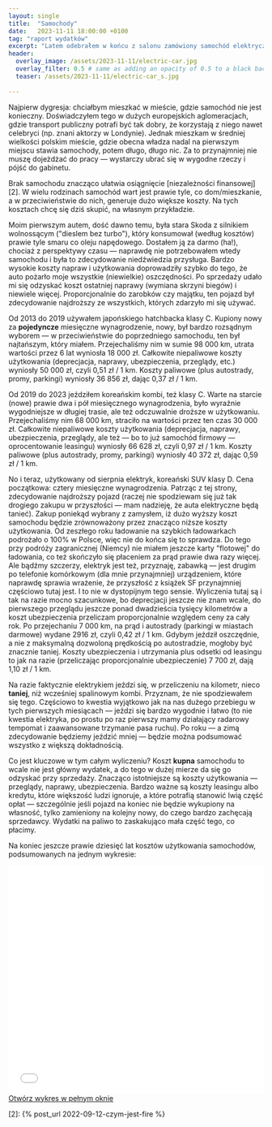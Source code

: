```yaml
---
layout: single
title:  "Samochody"
date:   2023-11-11 18:00:00 +0100
tag: "raport wydatków"
excerpt: "Latem odebrałem w końcu z salonu zamówiony samochód elektryczny, po trzech miesiącach użytkowania pora na pierwsze podsumowanie kosztów."
header:
  overlay_image: /assets/2023-11-11/electric-car.jpg
  overlay_filter: 0.5 # same as adding an opacity of 0.5 to a black background
  teaser: /assets/2023-11-11/electric-car_s.jpg
    
---
```

Najpierw dygresja: chciałbym mieszkać w mieście, gdzie samochód nie jest konieczny. Doświadczyłem tego w dużych europejskich aglomeracjach, gdzie transport publiczny potrafi być tak dobry, że korzystają z niego nawet celebryci (np. znani aktorzy w Londynie). Jednak mieszkam w średniej wielkości polskim mieście, gdzie obecna władza nadal na pierwszym miejscu stawia samochody, potem długo, długo nic. Za to przynajmniej nie muszę dojeżdżać do pracy — wystarczy ubrać się w wygodne rzeczy i pójść do gabinetu.

Brak samochodu znacząco ułatwia osiągnięcie [niezależności finansowej][2]. W wielu rodzinach samochód wart jest prawie tyle, co dom/mieszkanie, a w przeciwieństwie do nich, generuje dużo większe koszty. Na tych kosztach chcę się dziś skupić, na własnym przykładzie.

Moim pierwszym autem, dość dawno temu, była stara Skoda z silnikiem wolnossącym ("dieslem bez turbo"), który konsumował (według kosztów) prawie tyle smaru co oleju napędowego. Dostałem ją za darmo (ha!), chociaż z perspektywy czasu — naprawdę nie potrzebowałem wtedy samochodu i była to zdecydowanie niedźwiedzia przysługa. Bardzo wysokie koszty napraw i użytkowania doprowadziły szybko do tego, że auto pożarło moje wszystkie (niewielkie) oszczędności. Po sprzedaży udało mi się odzyskać koszt ostatniej naprawy (wymiana skrzyni biegów) i niewiele więcej. Proporcjonalnie do zarobków czy majątku, ten pojazd był zdecydowanie najdroższy ze wszystkich, których zdarzyło mi się używać.

Od 2013 do 2019 używałem japońskiego hatchbacka klasy C. Kupiony nowy za **pojedyncze** miesięczne wynagrodzenie, nowy, był bardzo rozsądnym wyborem — w przeciwieństwie do poprzedniego samochodu, ten był najtańszym, który miałem. Przejechaliśmy nim w sumie 98 000 km, utrata wartości przez 6 lat wyniosła 18 000 zł. Całkowite niepaliwowe koszty użytkowania (deprecjacja, naprawy, ubezpieczenia, przeglądy, etc.) wyniosły 50 000 zł, czyli 0,51 zł / 1 km. Koszty paliwowe (plus autostrady, promy, parkingi) wyniosły 36 856 zł, dając 0,37 zł / 1 km. 

Od 2019 do 2023 jeździłem koreańskim kombi, też klasy C. Warte na starcie (nowe) prawie dwa i pół miesięcznego wynagrodzenia, było wyraźnie wygodniejsze w długiej trasie, ale też odczuwalnie droższe w użytkowaniu. Przejechaliśmy nim 68 000 km, straciło na wartości przez ten czas 30 000 zł. Całkowite niepaliwowe koszty użytkowania (deprecjacja, naprawy, ubezpieczenia, przeglądy, ale też — bo to już samochód firmowy — oprocentowanie leasingu) wyniosły 66 628 zł, czyli 0,97 zł / 1 km. Koszty paliwowe (plus autostrady, promy, parkingi) wyniosły 40 372 zł, dając 0,59 zł / 1 km.

No i teraz, użytkowany od sierpnia elektryk, koreański SUV klasy D. Cena początkowa: cztery miesięczne wynagrodzenia. Patrząc z tej strony, zdecydowanie najdroższy pojazd (raczej nie spodziewam się już tak drogiego zakupu w przyszłości — mam nadzieję, że auta elektryczne będą tanieć). Zakup poniekąd wybrany z zamysłem, iż dużo wyższy koszt samochodu będzie zrównoważony przez znacząco niższe koszty użytkowania. Od zeszłego roku ładowanie na szybkich ładowarkach podrożało o 100% w Polsce, więc nie do końca się to sprawdza. Do tego przy podróży zagranicznej (Niemcy) nie miałem jeszcze karty "flotowej" do ładowania, co też skończyło się płaceniem za prąd prawie dwa razy więcej. Ale bądźmy szczerzy, elektryk jest też, przyznaję, zabawką — jest drugim po telefonie komórkowym (dla mnie przynajmniej) urządzeniem, które naprawdę sprawia wrażenie, że przyszłość z książek SF przynajmniej częściowo tutaj jest. I to nie w dystopijnym tego sensie. Wyliczenia tutaj są i tak na razie mocno szacunkowe, bo deprecjacji jeszcze nie znam wcale, do pierwszego przeglądu jeszcze ponad dwadzieścia tysięcy kilometrów a koszt ubezpieczenia przeliczam proporcjonalnie względem ceny za cały rok. Po przejechaniu 7 000 km, na prąd i autostrady (parkingi w miastach darmowe) wydane 2916 zł, czyli 0,42 zł / 1 km. Gdybym jeździł oszczędnie, a nie z maksymalną dozwoloną prędkością po autostradzie, mogłoby być znacznie taniej. Koszty ubezpieczenia i utrzymania plus odsetki od leasingu to jak na razie (przeliczając proporcjonalnie ubezpieczenie) 7 700 zł, dają 1,10 zł / 1 km.

Na razie faktycznie elektrykiem jeździ się, w przeliczeniu na kilometr, nieco **taniej**, niż wcześniej spalinowym kombi. Przyznam, że nie spodziewałem się tego. Częściowo to kwestia wyjątkowo jak na nas dużego przebiegu w tych pierwszych miesiącach — jeździ się bardzo wygodnie i łatwo (to nie kwestia elektryka, po prostu po raz pierwszy mamy działający radarowy tempomat i zaawansowane trzymanie pasa ruchu). Po roku — a zimą zdecydowanie będziemy jeździć mniej — będzie można podsumować wszystko z większą dokładnością.

Co jest kluczowe w tym całym wyliczeniu? Koszt **kupna** samochodu to wcale nie jest główny wydatek, a do tego w dużej mierze da się go odzyskać przy sprzedaży. Znacząco istotniejsze są koszty użytkowania — przeglądy, naprawy, ubezpieczenia. Bardzo ważne są koszty leasingu albo kredytu, które większość ludzi ignoruje, a które potrafią stanowić lwią część opłat — szczególnie jeśli pojazd na koniec nie będzie wykupiony na własność, tylko zamieniony na kolejny nowy, do czego bardzo zachęcają sprzedawcy. Wydatki na paliwo to zaskakująco mała część tego, co płacimy.

Na koniec jeszcze prawie dziesięć lat kosztów użytkowania samochodów, podsumowanych na jednym wykresie:


<!-- Lipiec 2019 sprzedaż Toyoty przebieg 98000 km (zakup grudzień 2013)
koszt 86 500 zł,
    z tego na km: paliwo (i autostrady): 36856 (0.37 zł / 1 km)
    koszty pozostałe głównie ubezpieczenie i deprecjacja: 50000 (0.51 zł / 1 km)
Sierpień 2023 sprzedaż Hyundaia przebieg 68000 km
koszt 107 000 zł,
    z tego na km: paliwo (i autostrady): 40372 (0.59 zł / 1 km)
    koszty pozostałe głównie ubezpieczenie i deprecjacja: 66628 (0.97 zł / 1 km)
Elektryk przebieg 7000 km
koszt na razie 12 300 zł
    z tego na prąd autostrady parking 2916 (0.42 zł / 1 km)
    koszty pozostałe 9384 (1.34 zł / 1 km)

    gdyby ubezpieczenie policzyć proporcjonalnie: koszt całkowity 7700
    koszt na km 1.1 zł / 1km -->

<iframe markdown="0" title="Podsumowanie wydatków na samochody" src="/assets/2023-11-11/wydatki-na-samochód.html" width="100%" height="450px" frameborder="0"></iframe><a href="/assets/2023-11-11/wydatki-na-samochód.html">Otwórz wykres w pełnym oknie</a>

[2]: {% post_url 2022-09-12-czym-jest-fire %}
